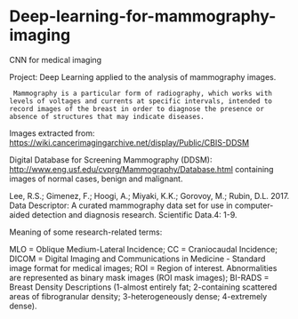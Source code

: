 # Deep-learning-for-mammography-imaging
CNN for medical imaging

Project: Deep Learning applied to the analysis of mammography images.


     Mammography is a particular form of radiography, which works with levels of voltages and currents at specific intervals, intended to record images of the breast in order to diagnose the presence or absence of structures that may indicate diseases.

Images extracted from: https://wiki.cancerimagingarchive.net/display/Public/CBIS-DDSM

Digital Database for Screening Mammography (DDSM): http://www.eng.usf.edu/cvprg/Mammography/Database.html containing images of normal cases,
benign and malignant.

Lee, R.S.; Gimenez, F.; Hoogi, A.; Miyaki, K.K.; Gorovoy, M.; Rubin, D.L. 2017. Data Descriptor: A curated mammography data set for use in computer-aided detection and diagnosis research. Scientific Data.4: 1-9.




Meaning of some research-related terms:

MLO = Oblique Medium-Lateral Incidence; CC = Craniocaudal Incidence;
DICOM = Digital Imaging and Communications in Medicine - Standard image format for medical images;
ROI = Region of interest. Abnormalities are represented as binary mask images (ROI mask images);
BI-RADS = Breast Density Descriptions (1-almost entirely fat; 2-containing scattered areas of fibrogranular density; 3-heterogeneously dense; 4-extremely dense).
